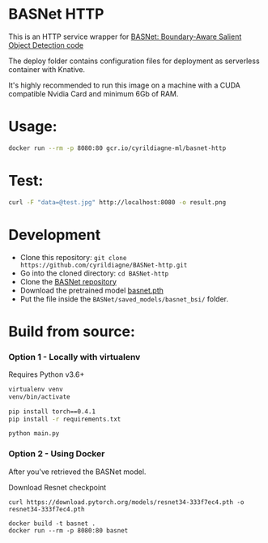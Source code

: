 # BASNet HTTP

This is an HTTP service wrapper for [BASNet: Boundary-Aware Salient Object Detection code](https://github.com/NathanUA/BASNet)

The deploy folder contains configuration files for deployment as serverless container with Knative.

It's highly recommended to run this image on a machine with a CUDA compatible Nvidia Card and minimum 6Gb of RAM.

# Usage:

```bash
docker run --rm -p 8080:80 gcr.io/cyrildiagne-ml/basnet-http
```

# Test:

```bash
curl -F "data=@test.jpg" http://localhost:8080 -o result.png
```

# Development

- Clone this repository: `git clone https://github.com/cyrildiagne/BASNet-http.git`
- Go into the cloned directory: `cd BASNet-http`
- Clone the [BASNet repository](https://github.com/NathanUA/BASNet)
- Download the pretrained model [basnet.pth](https://drive.google.com/open?id=1s52ek_4YTDRt_EOkx1FS53u-vJa0c4nu)
- Put the file inside the `BASNet/saved_models/basnet_bsi/` folder.

# Build from source:

### Option 1 - Locally with virtualenv

Requires Python v3.6+

```bash
virtualenv venv
venv/bin/activate
```

```bash
pip install torch==0.4.1
pip install -r requirements.txt
```

```
python main.py
```

### Option 2 - Using Docker

After you've retrieved the BASNet model.

Download Resnet checkpoint
```
curl https://download.pytorch.org/models/resnet34-333f7ec4.pth -o resnet34-333f7ec4.pth
```

```
docker build -t basnet .
docker run --rm -p 8080:80 basnet
```
